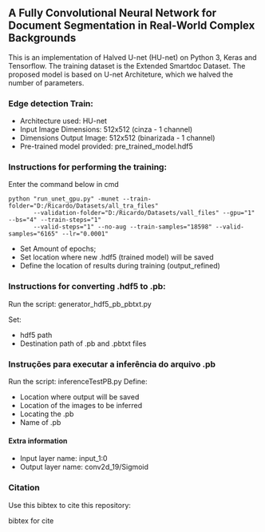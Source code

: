 ## A Fully Convolutional Neural Network for Document Segmentation in Real-World Complex Backgrounds

This is an implementation of Halved U-net (HU-net) on Python 3, Keras and Tensorflow. The training dataset is the Extended Smartdoc Dataset. The proposed model is based on U-net Architeture, which we halved the number of parameters.

### Edge detection Train:

* Architecture used: HU-net
* Input Image Dimensions: 512x512 (cinza - 1 channel)
* Dimensions Output Image: 512x512 (binarizada - 1 channel)
* Pre-trained model provided: pre_trained_model.hdf5


### Instructions for performing the training:

Enter the command below in cmd
```
python "run_unet_gpu.py" -munet --train-folder="D:/Ricardo/Datasets/all_tra_files" 
       --validation-folder="D:/Ricardo/Datasets/vall_files" --gpu="1" --bs="4" --train-steps="1" 
       --valid-steps="1" --no-aug --train-samples="18598" --valid-samples="6165" --lr="0.0001"
```
- Set Amount of epochs;
- Set location where new .hdf5 (trained model) will be saved
- Define the location of results during training (output_refined)



### Instructions for converting .hdf5 to .pb:

Run the script: generator_hdf5_pb_pbtxt.py

Set:
- hdf5 path
- Destination path of .pb and .pbtxt files

### Instruções para executar a inferência do arquivo .pb

Run the script: inferenceTestPB.py
Define:
- Location where output will be saved
- Location of the images to be inferred
- Locating the .pb
- Name of .pb

#### Extra information

  - Input layer name: input_1:0
  - Output layer name: conv2d_19/Sigmoid

### Citation

Use this bibtex to cite this repository:

bibtex for cite
